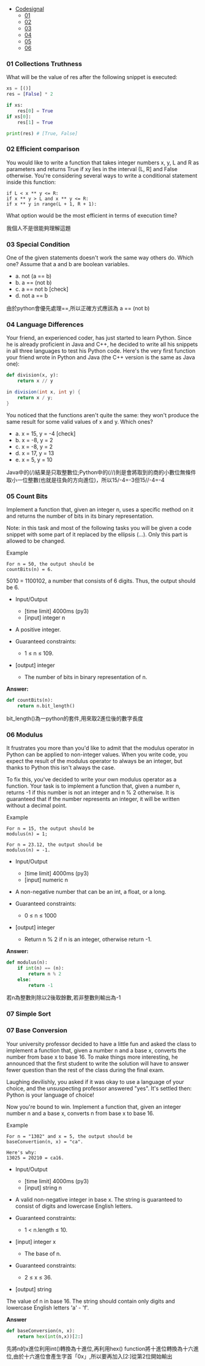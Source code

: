 - [Codesignal](#codesignal)
    - [01](#)
    - [02](#2.)
    - [03](#3.)
    - [04](#4.)
    - [05](#5.)
    - [06](#6.)
    
    
    
### 01 Collections Truthness

What will be the value of res after the following snippet is executed:

```python
xs = [()]
res = [False] * 2

if xs:
    res[0] = True
if xs[0]:
    res[1] = True

print(res) # [True, False]
```

### 02 Efficient comparison

You would like to write a function that takes integer numbers x, y, L and R as parameters 
and returns True if xy lies in the interval (L, R] and False otherwise. 
You're considering several ways to write a conditional statement inside this function:

```
if L < x ** y <= R:
if x ** y > L and x ** y <= R:
if x ** y in range(L + 1, R + 1):
```

What option would be the most efficient in terms of execution time?

我個人不是很能夠理解這題


### 03 Special Condition

One of the given statements doesn't work the same way others do. Which one?
Assume that a and b are boolean variables.

- a. not (a == b)
- b. a == (not b) 
- c. a == not b [check]
- d. not a == b

由於python會優先處理==,所以正確方式應該為 a == (not b)

### 04 Language Differences

Your friend, an experienced coder, has just started to learn Python. Since he is already proficient in Java and C++, he decided to write all his snippets in all three languages to test his Python code. Here's the very first function your friend wrote in Python and Java (the C++ version is the same as Java one):

```python
def division(x, y):
    return x // y
```

```java
in division(int x, int y) {
    return x / y;
}
```

You noticed that the functions aren't quite the same: they won't produce the same result for some valid values of x and y. Which ones?

- a. x = 15, y = -4 [check]
- b. x = -8, y = 2
- c. x = -8, y = 2
- d. x = 17, y = 13
- e. x = 5, y = 10

Java中的(/)結果是只取整數位;Python中的(//)則是會將取到的商的小數位無條件取小一位整數(也就是往負的方向進位)，所以15/-4=-3但15//-4=-4

### 05 Count Bits

Implement a function that, given an integer n, uses a specific method on it and returns the number of bits in its binary representation.

Note: in this task and most of the following tasks you will be given a code snippet with some part of it replaced by the ellipsis (...). Only this part is allowed to be changed.

Example

```
For n = 50, the output should be
countBits(n) = 6.
```

5010 = 1100102, a number that consists of 6 digits. Thus, the output should be 6.

* Input/Output
    - [time limit] 4000ms (py3)
    - [input] integer n

* A positive integer.

* Guaranteed constraints:
    - 1 ≤ n ≤ 109.

* [output] integer
    - The number of bits in binary representation of n.


**Answer:**

```python
def countBits(n):
    return n.bit_length()
```

bit_length()為一python的套件,用來取2進位後的數字長度

### 06 Modulus

It frustrates you more than you'd like to admit that the modulus operator in Python can be applied to non-integer values. When you write code, you expect the result of the modulus operator to always be an integer, but thanks to Python this isn't always the case.

To fix this, you've decided to write your own modulus operator as a function. Your task is to implement a function that, given a number n, returns -1 if this number is not an integer and n % 2 otherwise. It is guaranteed that if the number represents an integer, it will be written without a decimal point.

Example

```
For n = 15, the output should be
modulus(n) = 1;

For n = 23.12, the output should be
modulus(n) = -1.
```

- Input/Output
    - [time limit] 4000ms (py3)
    - [input] numeric n

- A non-negative number that can be an int, a float, or a long.

- Guaranteed constraints:
    - 0 ≤ n ≤ 1000

- [output] integer
    - Return n % 2 if n is an integer, otherwise return -1.

**Answer:**

```python
def modulus(n):
    if int(n) == (n):
        return n % 2
    else:
        return -1
```

若n為整數則除以2後取餘數,若非整數則輸出為-1

### 07 Simple Sort

### 07 Base Conversion

Your university professor decided to have a little fun and asked the class to implement a function that, given a number n and a base x, converts the number from base x to base 16. To make things more interesting, he announced that the first student to write the solution will have to answer fewer question than the rest of the class during the final exam.

Laughing devilishly, you asked if it was okay to use a language of your choice, and the unsuspecting professor answered "yes". It's settled then: Python is your language of choice!

Now you're bound to win. Implement a function that, given an integer number n and a base x, converts n from base x to base 16.

Example

```
For n = "1302" and x = 5, the output should be
baseConvertion(n, x) = "ca".

Here's why:
13025 = 20210 = ca16.
```

- Input/Output
    - [time limit] 4000ms (py3)
    - [input] string n

- A valid non-negative integer in base x. The string is guaranteed to consist of digits and lowercase English letters.

- Guaranteed constraints:
    - 1 < n.length ≤ 10.

- [input] integer x
    - The base of n.

- Guaranteed constraints:
    - 2 ≤ x ≤ 36.

- [output] string

The value of n in base 16. The string should contain only digits and lowercase English letters 'a' - 'f'.

**Answer**

```python
def baseConversion(n, x):
    return hex(int(n,x))[2:]
```

先將n的x進位利用int()轉換為十進位,再利用hex() function將十進位轉換為十六進位,由於十六進位會產生字首「0x」,所以要再加入[2:]從第2位開始輸出

